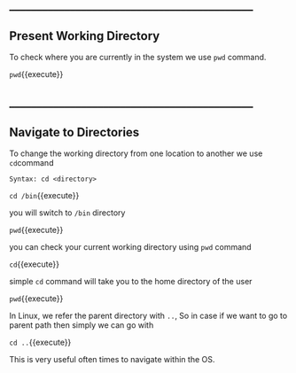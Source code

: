 ## ____________________________________________

## Present Working Directory

To check where you are currently in the system we use `pwd` command.

`pwd`{{execute}}


## ____________________________________________

## Navigate to Directories

To change the working directory from one location to another we use `cd`command

`Syntax: cd <directory>`

`cd /bin`{{execute}}

you will switch to `/bin` directory

`pwd`{{execute}}

you can check your current working directory using `pwd` command

`cd`{{execute}}

simple `cd` command will take you to the home directory of the user

`pwd`{{execute}}

In Linux, we refer the parent directory with `..`, So in case if we want to go to parent path then simply we can go with

`cd ..`{{execute}}

This is very useful often times to navigate within the OS.

